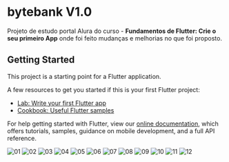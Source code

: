 # bytebank V1.0

Projeto de estudo portal Alura do curso - **Fundamentos de Flutter: Crie o seu primeiro App**
onde foi feito mudanças e melhorias no que foi proposto.

## Getting Started

This project is a starting point for a Flutter application.

A few resources to get you started if this is your first Flutter project:

- [Lab: Write your first Flutter app](https://flutter.dev/docs/get-started/codelab)
- [Cookbook: Useful Flutter samples](https://flutter.dev/docs/cookbook)

For help getting started with Flutter, view our
[online documentation](https://flutter.dev/docs), which offers tutorials,
samples, guidance on mobile development, and a full API reference.

![01](https://user-images.githubusercontent.com/3050415/103588889-f8d3fc00-4ec8-11eb-9581-1106b96fb387.png)
![02](https://user-images.githubusercontent.com/3050415/103588892-fa052900-4ec8-11eb-9d82-4c9ee6c058bb.png)
![03](https://user-images.githubusercontent.com/3050415/103588893-fa052900-4ec8-11eb-857e-0ce0bf0efe0f.png)
![04](https://user-images.githubusercontent.com/3050415/103588895-fa9dbf80-4ec8-11eb-9c67-1689f2fbfd57.png)
![05](https://user-images.githubusercontent.com/3050415/103588898-fa9dbf80-4ec8-11eb-9f86-85238e0c3c87.png)
![06](https://user-images.githubusercontent.com/3050415/103588901-fb365600-4ec8-11eb-9e5d-537f7b591a0c.png)
![07](https://user-images.githubusercontent.com/3050415/103588902-fbceec80-4ec8-11eb-8489-f45c668da40a.png)
![08](https://user-images.githubusercontent.com/3050415/103588904-fbceec80-4ec8-11eb-9744-a0d0c70f4742.png)
![09](https://user-images.githubusercontent.com/3050415/103588905-fc678300-4ec8-11eb-8a7f-306086df3aad.png)
![10](https://user-images.githubusercontent.com/3050415/103588907-fc678300-4ec8-11eb-97fc-a8e83f5bf1d4.png)
![11](https://user-images.githubusercontent.com/3050415/103588908-fd001980-4ec8-11eb-9bc5-e98b36811263.png)
![12](https://user-images.githubusercontent.com/3050415/103588910-fd001980-4ec8-11eb-9d21-cf3f3ac09234.png)
